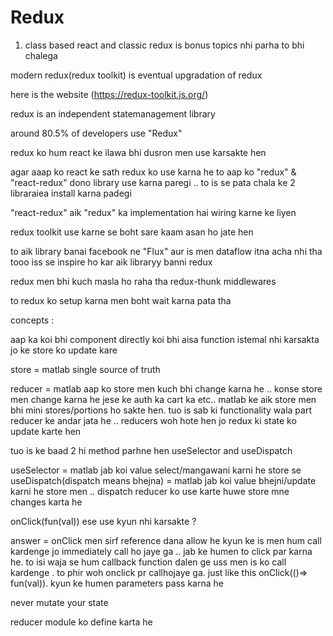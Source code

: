 # Redux


1. class based react and classic redux is bonus topics nhi parha to bhi chalega



modern redux(redux toolkit) is eventual upgradation of redux



here is the website (https://redux-toolkit.js.org/)



redux is an independent statemanagement library 



around 80.5% of developers use "Redux"



redux ko hum react ke ilawa bhi dusron men use karsakte hen



agar aaap ko react ke sath redux ko use karna he to aap ko "redux" & "react-redux" dono library use karna paregi .. to is se pata chala ke 2 libraraiea install karna padegi



"react-redux" aik "redux" ka implementation hai wiring karne ke liyen



redux toolkit use karne se boht sare kaam asan ho jate hen




to aik library banai facebook ne "Flux" aur is men dataflow itna acha nhi tha tooo iss se inspire ho kar aik libraryy banni redux



redux men bhi kuch masla ho raha tha redux-thunk middlewares



to redux ko setup karna men boht wait karna pata tha




concepts : 

aap ka koi bhi component directly koi bhi aisa function istemal nhi karsakta jo ke store ko update kare 

store = matlab single source of truth 

reducer = matlab aap ko store men kuch bhi change karna he .. konse store men change karna he jese ke auth ka cart ka etc.. matlab ke aik store men bhi mini stores/portions ho sakte hen.  tuo is sab ki functionality wala part reducer ke andar jata he .. reducers woh hote hen jo redux ki state ko update karte hen

tuo is ke baad 2 hi method parhne hen useSelector and useDispatch

useSelector =  matlab jab koi value select/mangawani karni he store se  
useDispatch(dispatch means bhejna) =  matlab jab koi value bhejni/update karni he store men .. dispatch reducer ko use karte huwe store  mne changes karta he





onClick(fun(val)) ese use kyun nhi karsakte ?

answer = onClick men sirf reference dana allow he
kyun ke is men hum call kardenge jo immediately call ho jaye ga .. jab ke humen to click par karna he. to isi waja se hum callback function dalen ge uss men is ko call kardenge . to phir woh onclick pr callhojaye ga. just like this onClick(()=> fun(val)). kyun ke humen parameters pass karna he 		



never mutate your state


reducer module ko define karta he